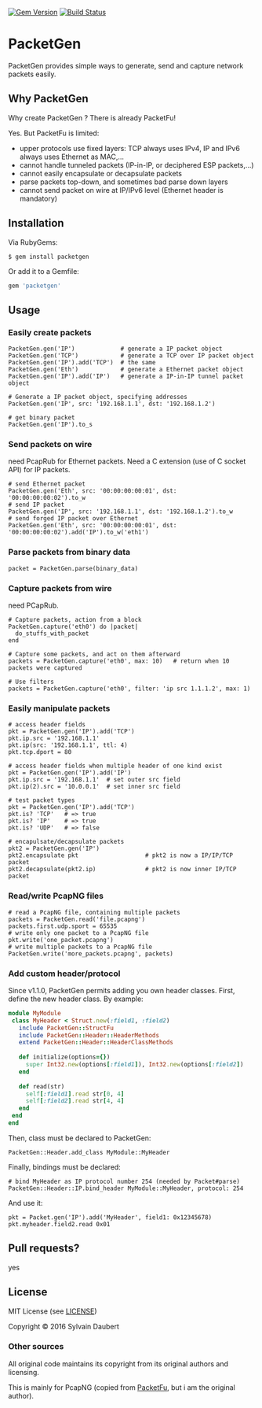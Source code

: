 
[![Gem Version](https://badge.fury.io/rb/packetgen.svg)](https://badge.fury.io/rb/packetgen)
[![Build Status](https://travis-ci.org/sdaubert/packetgen.svg?branch=master)](https://travis-ci.org/sdaubert/packetgen)

# PacketGen

PacketGen provides simple ways to generate, send and capture network packets easily.

## Why PacketGen
Why create PacketGen ? There is already PacketFu!

Yes. But PacketFu is limited:
* upper protocols use fixed layers: TCP always uses IPv4, IP and IPv6 always uses Ethernet as MAC,...
* cannot handle tunneled packets (IP-in-IP, or deciphered ESP packets,...)
* cannot easily encapsulate or decapsulate packets
* parse packets top-down, and sometimes bad parse down layers
* cannot send packet on wire at IP/IPv6 level (Ethernet header is mandatory)

## Installation
Via RubyGems:

    $ gem install packetgen

Or add it to a Gemfile:
```ruby
gem 'packetgen'
```
## Usage

### Easily create packets
```
PacketGen.gen('IP')             # generate a IP packet object
PacketGen.gen('TCP')            # generate a TCP over IP packet object
PacketGen.gen('IP').add('TCP')  # the same
PacketGen.gen('Eth')            # generate a Ethernet packet object
PacketGen.gen('IP').add('IP')   # generate a IP-in-IP tunnel packet object

# Generate a IP packet object, specifying addresses
PacketGen.gen('IP', src: '192.168.1.1', dst: '192.168.1.2')

# get binary packet
PacketGen.gen('IP').to_s
```

### Send packets on wire
need PcapRub for Ethernet packets. Need a C extension (use of C socket API) for IP packets.

```
# send Ethernet packet
PacketGen.gen('Eth', src: '00:00:00:00:01', dst: '00:00:00:00:02').to_w
# send IP packet
PacketGen.gen('IP', src: '192.168.1.1', dst: '192.168.1.2').to_w
# send forged IP packet over Ethernet
PacketGen.gen('Eth', src: '00:00:00:00:01', dst: '00:00:00:00:02').add('IP').to_w('eth1')
```

### Parse packets from binary data
```
packet = PacketGen.parse(binary_data)
```

### Capture packets from wire
need PCapRub.

```
# Capture packets, action from a block
PacketGen.capture('eth0') do |packet|
  do_stuffs_with_packet
end

# Capture some packets, and act on them afterward
packets = PacketGen.capture('eth0', max: 10)   # return when 10 packets were captured

# Use filters
packets = PacketGen.capture('eth0', filter: 'ip src 1.1.1.2', max: 1)
```

### Easily manipulate packets
```
# access header fields
pkt = PacketGen.gen('IP').add('TCP')
pkt.ip.src = '192.168.1.1'
pkt.ip(src: '192.168.1.1', ttl: 4)
pkt.tcp.dport = 80

# access header fields when multiple header of one kind exist
pkt = PacketGen.gen('IP').add('IP')
pkt.ip.src = '192.168.1.1'  # set outer src field
pkt.ip(2).src = '10.0.0.1'  # set inner src field

# test packet types
pkt = PacketGen.gen('IP').add('TCP')
pkt.is? 'TCP'   # => true
pkt.is? 'IP'    # => true
pkt.is? 'UDP'   # => false

# encapulsate/decapsulate packets
pkt2 = PacketGen.gen('IP')
pkt2.encapsulate pkt                   # pkt2 is now a IP/IP/TCP packet
pkt2.decapsulate(pkt2.ip)              # pkt2 is now inner IP/TCP packet
```

### Read/write PcapNG files
```
# read a PcapNG file, containing multiple packets
packets = PacketGen.read('file.pcapng')
packets.first.udp.sport = 65535
# write only one packet to a PcapNG file
pkt.write('one_packet.pcapng')
# write multiple packets to a PcapNG file
PacketGen.write('more_packets.pcapng', packets)
```

### Add custom header/protocol
Since v1.1.0, PacketGen permits adding you own header classes.
First, define the new header class. By example:

```ruby
module MyModule
 class MyHeader < Struct.new(:field1, :field2)
   include PacketGen::StructFu
   include PacketGen::Header::HeaderMethods
   extend PacketGen::Header::HeaderClassMethods
   
   def initialize(options={})
     super Int32.new(options[:field1]), Int32.new(options[:field2])
   end
   
   def read(str)
     self[:field1].read str[0, 4]
     self[:field2].read str[4, 4]
   end
 end
end
```

Then, class must be declared to PacketGen:

```
PacketGen::Header.add_class MyModule::MyHeader
```

Finally, bindings must be declared:

```
# bind MyHeader as IP protocol number 254 (needed by Packet#parse)
PacketGen::Header::IP.bind_header MyModule::MyHeader, protocol: 254
```

And use it:

```
pkt = Packet.gen('IP').add('MyHeader', field1: 0x12345678)
pkt.myheader.field2.read 0x01
```

## Pull requests?

yes

## License
MIT License (see [LICENSE](https://github.com/sdaubert/packetgen/blob/master/LICENSE))

Copyright © 2016 Sylvain Daubert

### Other sources
All original code maintains its copyright from its original authors and licensing.

This is mainly for PcapNG (copied from [PacketFu](https://github.com/packetfu/packetfu),
but i am the original author).
